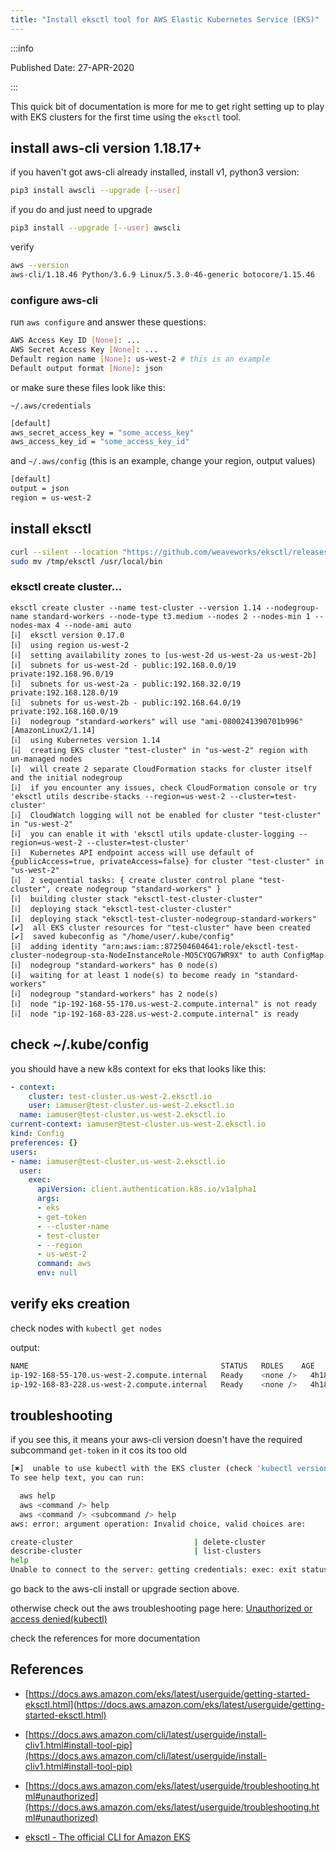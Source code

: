 ```yaml
---
title: "Install eksctl tool for AWS Elastic Kubernetes Service (EKS)"
---
```


:::info

Published Date: 27-APR-2020

:::

This quick bit of documentation is more for me to get right setting up to play with EKS clusters for the first time using the `eksctl` tool.

## install aws-cli version 1.18.17+

if you haven't got aws-cli already installed, install v1, python3 version:

```bash
pip3 install awscli --upgrade [--user]
```

if you do and just need to upgrade

```bash
pip3 install --upgrade [--user] awscli
```

verify

```bash
aws --version
aws-cli/1.18.46 Python/3.6.9 Linux/5.3.0-46-generic botocore/1.15.46
```

### configure aws-cli

run `aws configure` and answer these questions:

```bash
AWS Access Key ID [None]: ...
AWS Secret Access Key [None]: ...
Default region name [None]: us-west-2 # this is an example
Default output format [None]: json
```

or make sure these files look like this:

`~/.aws/credentials`

```bash
[default]
aws_secret_access_key = "some_access_key"
aws_access_key_id = "some_access_key_id"
```

and `~/.aws/config` (this is an example, change your region, output values)

```bash
[default]
output = json
region = us-west-2
```

## install eksctl

```bash
curl --silent --location "https://github.com/weaveworks/eksctl/releases/latest/download/eksctl_$(uname -s)_amd64.tar.gz" | tar xz -C /tmp
sudo mv /tmp/eksctl /usr/local/bin
```

### eksctl create cluster...

```
eksctl create cluster --name test-cluster --version 1.14 --nodegroup-name standard-workers --node-type t3.medium --nodes 2 --nodes-min 1 --nodes-max 4 --node-ami auto
[ℹ]  eksctl version 0.17.0
[ℹ]  using region us-west-2
[ℹ]  setting availability zones to [us-west-2d us-west-2a us-west-2b]
[ℹ]  subnets for us-west-2d - public:192.168.0.0/19 private:192.168.96.0/19
[ℹ]  subnets for us-west-2a - public:192.168.32.0/19 private:192.168.128.0/19
[ℹ]  subnets for us-west-2b - public:192.168.64.0/19 private:192.168.160.0/19
[ℹ]  nodegroup "standard-workers" will use "ami-0800241390701b996" [AmazonLinux2/1.14]
[ℹ]  using Kubernetes version 1.14
[ℹ]  creating EKS cluster "test-cluster" in "us-west-2" region with un-managed nodes
[ℹ]  will create 2 separate CloudFormation stacks for cluster itself and the initial nodegroup
[ℹ]  if you encounter any issues, check CloudFormation console or try 'eksctl utils describe-stacks --region=us-west-2 --cluster=test-cluster'
[ℹ]  CloudWatch logging will not be enabled for cluster "test-cluster" in "us-west-2"
[ℹ]  you can enable it with 'eksctl utils update-cluster-logging --region=us-west-2 --cluster=test-cluster'
[ℹ]  Kubernetes API endpoint access will use default of {publicAccess=true, privateAccess=false} for cluster "test-cluster" in "us-west-2"
[ℹ]  2 sequential tasks: { create cluster control plane "test-cluster", create nodegroup "standard-workers" }
[ℹ]  building cluster stack "eksctl-test-cluster-cluster"
[ℹ]  deploying stack "eksctl-test-cluster-cluster"
[ℹ]  deploying stack "eksctl-test-cluster-nodegroup-standard-workers"
[✔]  all EKS cluster resources for "test-cluster" have been created
[✔]  saved kubeconfig as "/home/user/.kube/config"
[ℹ]  adding identity "arn:aws:iam::872504604641:role/eksctl-test-cluster-nodegroup-sta-NodeInstanceRole-MO5CYQG7WR9X" to auth ConfigMap
[ℹ]  nodegroup "standard-workers" has 0 node(s)
[ℹ]  waiting for at least 1 node(s) to become ready in "standard-workers"
[ℹ]  nodegroup "standard-workers" has 2 node(s)
[ℹ]  node "ip-192-168-55-170.us-west-2.compute.internal" is not ready
[ℹ]  node "ip-192-168-83-228.us-west-2.compute.internal" is ready
```

## check ~/.kube/config

you should have a new k8s context for eks that looks like this:

```yaml
- context:
    cluster: test-cluster.us-west-2.eksctl.io
    user: iamuser@test-cluster.us-west-2.eksctl.io
  name: iamuser@test-cluster.us-west-2.eksctl.io
current-context: iamuser@test-cluster.us-west-2.eksctl.io
kind: Config
preferences: {}
users:
- name: iamuser@test-cluster.us-west-2.eksctl.io
  user:
    exec:
      apiVersion: client.authentication.k8s.io/v1alpha1
      args:
      - eks
      - get-token
      - --cluster-name
      - test-cluster
      - --region
      - us-west-2
      command: aws
      env: null
```

## verify eks creation

check nodes with `kubectl get nodes`

output:

```bash
NAME                                           STATUS   ROLES    AGE     VERSION
ip-192-168-55-170.us-west-2.compute.internal   Ready    <none />   4h18m   v1.14.9-eks-1f0ca9
ip-192-168-83-228.us-west-2.compute.internal   Ready    <none />   4h18m   v1.14.9-eks-1f0ca9
```

## troubleshooting

if you see this, it means your aws-cli version doesn't have the required subcommand `get-token` in it cos its too old

```bash
[✖]  unable to use kubectl with the EKS cluster (check 'kubectl version'): usage: aws [options] <command /> <subcommand /> [<subcommand /> ...] [parameters]
To see help text, you can run:

  aws help
  aws <command /> help
  aws <command /> <subcommand /> help
aws: error: argument operation: Invalid choice, valid choices are:

create-cluster                           | delete-cluster
describe-cluster                         | list-clusters
help
Unable to connect to the server: getting credentials: exec: exit status 2
```

go back to the aws-cli install or upgrade section above.

otherwise check out the aws troubleshooting page here: [Unauthorized or access denied(kubectl)](https://docs.aws.amazon.com/eks/latest/userguide/troubleshooting.html#unauthorized)

check the references for more documentation

## References

* [https://docs.aws.amazon.com/eks/latest/userguide/getting-started-eksctl.html](https://docs.aws.amazon.com/eks/latest/userguide/getting-started-eksctl.html)

* [https://docs.aws.amazon.com/cli/latest/userguide/install-cliv1.html#install-tool-pip](https://docs.aws.amazon.com/cli/latest/userguide/install-cliv1.html#install-tool-pip)

* [https://docs.aws.amazon.com/eks/latest/userguide/troubleshooting.html#unauthorized](https://docs.aws.amazon.com/eks/latest/userguide/troubleshooting.html#unauthorized)

* [eksctl - The official CLI for Amazon EKS](https://eksctl.io/)
